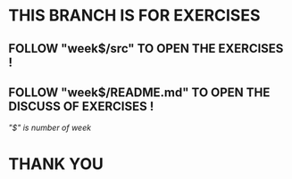 # THIS BRANCH IS FOR EXERCISES

## FOLLOW "week$/src" TO OPEN THE EXERCISES !
## FOLLOW "week$/README.md" TO OPEN THE DISCUSS OF EXERCISES !

*"$" is number of week*

# THANK YOU